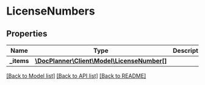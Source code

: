 # LicenseNumbers

## Properties
Name | Type | Description | Notes
------------ | ------------- | ------------- | -------------
**_items** | [**\DocPlanner\Client\Model\LicenseNumber[]**](LicenseNumber.md) |  | [optional] 

[[Back to Model list]](../../README.md#documentation-for-models) [[Back to API list]](../../README.md#documentation-for-api-endpoints) [[Back to README]](../../README.md)

